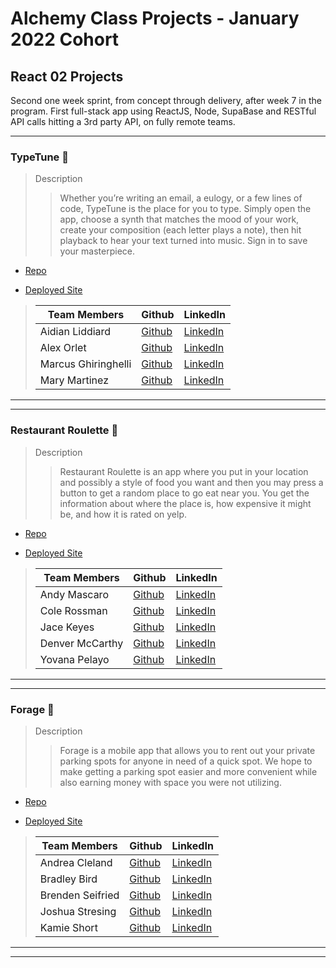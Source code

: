 # Alchemy Class Projects - January 2022 Cohort

## React 02 Projects

Second one week sprint, from concept through delivery, after week 7 in the program.  First full-stack app using ReactJS, Node, SupaBase and RESTful API calls hitting a 3rd party API, on fully remote teams.
___

### TypeTune 🎹

> Description 
>>Whether you’re writing an email, a eulogy, or a few lines of code, TypeTune is the place for you to type. Simply open the app, choose a synth that matches the mood of your work, create your composition (each letter plays a note), then hit playback to hear your text turned into music. Sign in to save your masterpiece.

* [Repo](https://github.com/TypeTune/TypeTune)

* [Deployed Site](https://storied-halva-befe02.netlify.app/)

>| Team Members  | Github  | LinkedIn  |
>|---|---|---|
>| Aidian Liddiard | [Github](https://github.com/aidanliddiard)   | [LinkedIn](https://www.linkedin.com/in/aidan-liddiard-283a991b3/)   |
>| Alex Orlet |  [Github](https://github.com/AlexOrlet89)  |  [LinkedIn](https://www.linkedin.com/in/alexorlet89/)  |
>|  Marcus Ghiringhelli |  [Github](https://github.com/m-ghiringhelli)  |  [LinkedIn](https://www.linkedin.com/in/marcus-ghiringhelli/)  |
>| Mary Martinez |  [Github](https://github.com/mary-martinez)  |  [LinkedIn](https://www.linkedin.com/in/mary-martinez-6624a5b4)  |

___
___

### Restaurant Roulette 🍔

> Description 
>>Restaurant Roulette is an app where you put in your location and possibly a style of food you want and then you may press a button to get a random place to go eat near you. You get the information about where the place is, how expensive it might be, and how it is rated on yelp.

* [Repo](https://github.com/Restaurant-Roulette-Organization/Restaurant-Roulette-Repository)

* [Deployed Site](https://restaurantroulette.netlify.app)

>| Team Members  | Github  | LinkedIn  |
>|---|---|---|
>| Andy Mascaro | [Github](https://github.com/Andy-Mascaro)   | [LinkedIn](https://www.linkedin.com/in/andy-mascaro/)   |
>| Cole Rossman|  [Github](https://github.com/Cole-Rossman)  |  [LinkedIn](https://www.linkedin.com/in/cole-rossman-b25202157)  |
>| Jace Keyes |  [Github](https://github.com/JaceGK1999)  |  [LinkedIn](https://www.linkedin.com/in/jace-keyes-83190322b/)  |
>| Denver McCarthy |  [Github](https://github.com/denvermccarthy)  |  [LinkedIn](https://www.linkedin.com/in/denvermccarthy/)  |
>| Yovana Pelayo |  [Github](https://github.com/yovana-pelayo)  |  [LinkedIn](https://www.linkedin.com/in/yovana-pelayo-a4403b232/)  |
___
___


### Forage 🌿

> Description 
>>Forage is a mobile app that allows you to rent out your private parking spots for anyone in need of a quick spot. We hope to make getting a parking spot easier and more convenient while also earning money with space you were not utilizing.

* [Repo](https://github.com/Forage-Parking/Forage-Parking-App)

* [Deployed Site](https://forage-parking.netlify.app)

>| Team Members  | Github  | LinkedIn  |
>|---|---|---|
>| Andrea Cleland | [Github](https://github.com/acleland)   | [LinkedIn](https://www.linkedin.com/in/andrea-cleland/)   |
>| Bradley Bird|  [Github](https://github.com/Bradley-Bird)  |  [LinkedIn](https://www.linkedin.com/in/bradley-bird/)  |
>| Brenden Seifried |  [Github](https://github.com/BrendenSeifried)  |  [LinkedIn](https://www.linkedin.com/in/brenden-seifried-132a8b231/)  |
>| Joshua Stresing |  [Github](https://github.com/Joshua-Stresing)  |  [LinkedIn](https://www.linkedin.com/in/joshua-stresing-a6703b232/)  |
>| Kamie Short |  [Github](https://github.com/KamieShort)  |  [LinkedIn](https://www.linkedin.com/in/kamieshort/)  |
___
___
